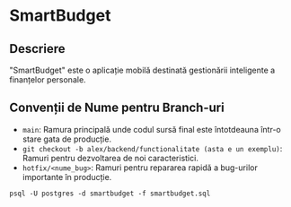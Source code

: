 # SmartBudget

## Descriere
"SmartBudget" este o aplicație mobilă destinată gestionării inteligente a finanțelor personale.

## Convenții de Nume pentru Branch-uri
- `main`: Ramura principală unde codul sursă final este întotdeauna într-o stare gata de producție.
- `git checkout -b alex/backend/functionalitate (asta e un exemplu)`: Ramuri pentru dezvoltarea de noi caracteristici.
- `hotfix/<nume_bug>`: Ramuri pentru repararea rapidă a bug-urilor importante în producție.

~~~ 
psql -U postgres -d smartbudget -f smartbudget.sql
